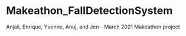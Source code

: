 # Makeathon_FallDetectionSystem
Anjali, Enrique, Yvonne, Anuj, and Jen - March 2021 Makeathon project
